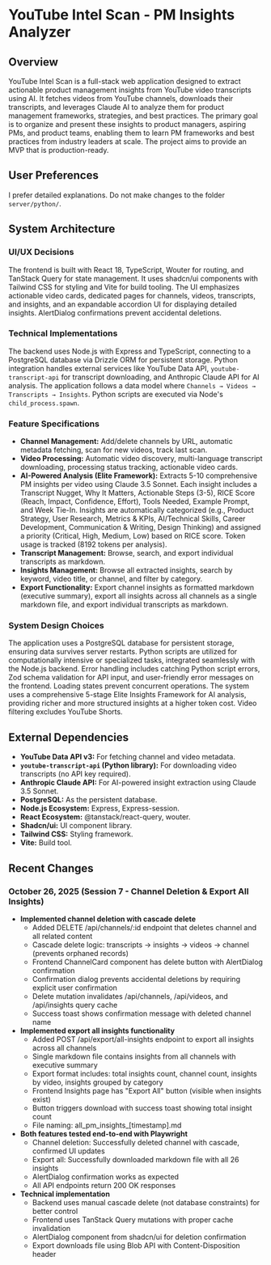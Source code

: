 # YouTube Intel Scan - PM Insights Analyzer

## Overview
YouTube Intel Scan is a full-stack web application designed to extract actionable product management insights from YouTube video transcripts using AI. It fetches videos from YouTube channels, downloads their transcripts, and leverages Claude AI to analyze them for product management frameworks, strategies, and best practices. The primary goal is to organize and present these insights to product managers, aspiring PMs, and product teams, enabling them to learn PM frameworks and best practices from industry leaders at scale. The project aims to provide an MVP that is production-ready.

## User Preferences
I prefer detailed explanations.
Do not make changes to the folder `server/python/`.

## System Architecture

### UI/UX Decisions
The frontend is built with React 18, TypeScript, Wouter for routing, and TanStack Query for state management. It uses shadcn/ui components with Tailwind CSS for styling and Vite for build tooling. The UI emphasizes actionable video cards, dedicated pages for channels, videos, transcripts, and insights, and an expandable accordion UI for displaying detailed insights. AlertDialog confirmations prevent accidental deletions.

### Technical Implementations
The backend uses Node.js with Express and TypeScript, connecting to a PostgreSQL database via Drizzle ORM for persistent storage. Python integration handles external services like YouTube Data API, `youtube-transcript-api` for transcript downloading, and Anthropic Claude API for AI analysis. The application follows a data model where `Channels → Videos → Transcripts → Insights`. Python scripts are executed via Node's `child_process.spawn`.

### Feature Specifications
- **Channel Management:** Add/delete channels by URL, automatic metadata fetching, scan for new videos, track last scan.
- **Video Processing:** Automatic video discovery, multi-language transcript downloading, processing status tracking, actionable video cards.
- **AI-Powered Analysis (Elite Framework):** Extracts 5-10 comprehensive PM insights per video using Claude 3.5 Sonnet. Each insight includes a Transcript Nugget, Why It Matters, Actionable Steps (3-5), RICE Score (Reach, Impact, Confidence, Effort), Tools Needed, Example Prompt, and Week Tie-In. Insights are automatically categorized (e.g., Product Strategy, User Research, Metrics & KPIs, AI/Technical Skills, Career Development, Communication & Writing, Design Thinking) and assigned a priority (Critical, High, Medium, Low) based on RICE score. Token usage is tracked (8192 tokens per analysis).
- **Transcript Management:** Browse, search, and export individual transcripts as markdown.
- **Insights Management:** Browse all extracted insights, search by keyword, video title, or channel, and filter by category.
- **Export Functionality:** Export channel insights as formatted markdown (executive summary), export all insights across all channels as a single markdown file, and export individual transcripts as markdown.

### System Design Choices
The application uses a PostgreSQL database for persistent storage, ensuring data survives server restarts. Python scripts are utilized for computationally intensive or specialized tasks, integrated seamlessly with the Node.js backend. Error handling includes catching Python script errors, Zod schema validation for API input, and user-friendly error messages on the frontend. Loading states prevent concurrent operations. The system uses a comprehensive 5-stage Elite Insights Framework for AI analysis, providing richer and more structured insights at a higher token cost. Video filtering excludes YouTube Shorts.

## External Dependencies

- **YouTube Data API v3:** For fetching channel and video metadata.
- **`youtube-transcript-api` (Python library):** For downloading video transcripts (no API key required).
- **Anthropic Claude API:** For AI-powered insight extraction using Claude 3.5 Sonnet.
- **PostgreSQL:** As the persistent database.
- **Node.js Ecosystem:** Express, Express-session.
- **React Ecosystem:** @tanstack/react-query, wouter.
- **Shadcn/ui:** UI component library.
- **Tailwind CSS:** Styling framework.
- **Vite:** Build tool.
## Recent Changes

### October 26, 2025 (Session 7 - Channel Deletion & Export All Insights)
- **Implemented channel deletion with cascade delete**
  - Added DELETE /api/channels/:id endpoint that deletes channel and all related content
  - Cascade delete logic: transcripts → insights → videos → channel (prevents orphaned records)
  - Frontend ChannelCard component has delete button with AlertDialog confirmation
  - Confirmation dialog prevents accidental deletions by requiring explicit user confirmation
  - Delete mutation invalidates /api/channels, /api/videos, and /api/insights query cache
  - Success toast shows confirmation message with deleted channel name
- **Implemented export all insights functionality**
  - Added POST /api/export/all-insights endpoint to export all insights across all channels
  - Single markdown file contains insights from all channels with executive summary
  - Export format includes: total insights count, channel count, insights by video, insights grouped by category
  - Frontend Insights page has "Export All" button (visible when insights exist)
  - Button triggers download with success toast showing total insight count
  - File naming: all_pm_insights_[timestamp].md
- **Both features tested end-to-end with Playwright**
  - Channel deletion: Successfully deleted channel with cascade, confirmed UI updates
  - Export all: Successfully downloaded markdown file with all 26 insights
  - AlertDialog confirmation works as expected
  - All API endpoints return 200 OK responses
- **Technical implementation**
  - Backend uses manual cascade delete (not database constraints) for better control
  - Frontend uses TanStack Query mutations with proper cache invalidation
  - AlertDialog component from shadcn/ui for deletion confirmation
  - Export downloads file using Blob API with Content-Disposition header
